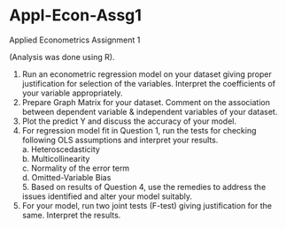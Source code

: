 # Appl-Econ-Assg1
Applied Econometrics Assignment 1<br/>

(Analysis was done using R).<br/>

1. Run an econometric regression model on your dataset giving proper justification for selection
of the variables. Interpret the coefficients of your variable appropriately.<br/>
2. Prepare Graph Matrix for your dataset. Comment on the association between dependent
variable & independent variables of your dataset.<br/>
3. Plot the predict Y and discuss the accuracy of your model.<br/>
4. For regression model fit in Question 1, run the tests for checking following OLS assumptions
and interpret your results.<br/>
    a. Heteroscedasticity<br/>
    b. Multicollinearity<br/>
    c. Normality of the error term<br/>
    d. Omitted-Variable Bias<br/>
    5. Based on results of Question 4, use the remedies to address the issues identified and alter your
    model suitably.<br/>
6. For your model, run two joint tests (F-test) giving justification for the same. Interpret the results.<br/>
